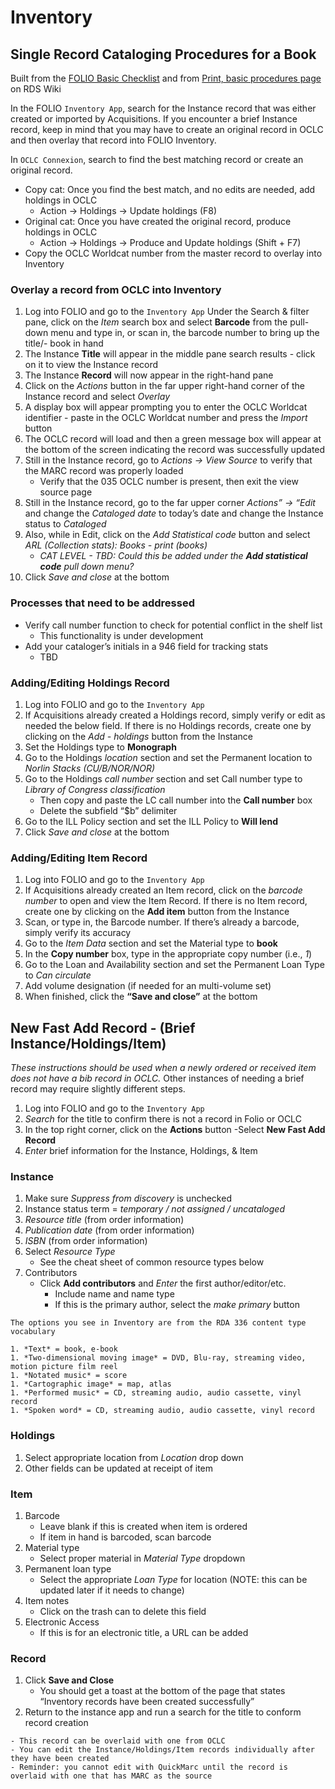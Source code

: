 # Inventory

## Single Record Cataloging Procedures for a Book

Built from the [FOLIO Basic Checklist](https://docs.google.com/document/d/12i68np_upe4ysUwFarlSLt6aJX6tRHRu/edit?usp=sharing&ouid=115500830408077791861&rtpof=true&sd=true) and from [Print, basic procedures page](https://libguides.colorado.edu/c.php?g=623583&p=4350969) on RDS Wiki

In the FOLIO `Inventory App`, search for the Instance record that was either created or imported by Acquisitions. If you encounter a brief Instance record, keep in mind that you may have to create an original record in OCLC and then overlay that record into FOLIO Inventory.

In `OCLC Connexion`, search to find the best matching record or create an original record.

- Copy cat: Once you find the best match, and no edits are needed, add holdings in OCLC
  - Action -> Holdings -> Update holdings (F8)
- Original cat: Once you have created the original record, produce holdings in OCLC
  - Action -> Holdings -> Produce and Update holdings (Shift + F7)
- Copy the OCLC Worldcat number from the master record to overlay into Inventory

### Overlay a record from OCLC into Inventory

1. Log into FOLIO and go to the `Inventory App`
Under the Search & filter pane, click on the *Item* search box and select **Barcode** from the pull-down menu and type in, or scan in, the barcode number to bring up the title/- book in hand
1. The Instance **Title** will appear in the middle pane search results - click on it to view the Instance record
1. The Instance **Record** will now appear in the right-hand pane
1. Click on the *Actions* button in the far upper right-hand corner of the Instance record and select *Overlay*
1. A display box will appear prompting you to enter the OCLC Worldcat identifier - paste in the OCLC Worldcat number and press the *Import* button
1. The OCLC record will load and then a green message box will appear at the bottom of the screen indicating the record was successfully updated
1. Still in the Instance record, go to *Actions -> View Source* to verify that the MARC record was properly loaded
    - Verify that the 035 OCLC number is present, then exit the view source page
1. Still in the Instance record, go to the far upper corner *Actions” -> “Edit* and change the *Cataloged date* to today’s date and change the Instance status to *Cataloged*
1. Also, while in Edit, click on the *Add Statistical code* button and select *ARL (Collection stats): Books - print (books)*
    - *CAT LEVEL - TBD: Could this be added under the **Add statistical code** pull down menu?*
1. Click *Save and close* at the bottom

### Processes that need to be addressed

- Verify call number function to check for potential conflict in the shelf list
  - This functionality is under development
- Add your cataloger’s initials in a 946 field for tracking stats
  - TBD

### Adding/Editing Holdings Record

1. Log into FOLIO and go to the `Inventory App`
1. If Acquisitions already created a Holdings record, simply verify or edit as needed the below field. If there is no Holdings records, create one by clicking on the *Add - holdings* button from the Instance
1. Set the Holdings type to **Monograph**
1. Go to the Holdings *location* section and set the Permanent location to *Norlin Stacks (CU/B/NOR/NOR)*
1. Go to the Holdings *call number* section and set Call number type to *Library of Congress classification*
    - Then copy and paste the LC call number into the **Call number** box
    - Delete the subfield “$b” delimiter
1. Go to the ILL Policy section and set the ILL Policy to **Will lend**
1. Click *Save and close* at the bottom

### Adding/Editing Item Record

1. Log into FOLIO and go to the `Inventory App`
1. If Acquisitions already created an Item record, click on the *barcode number* to open and view the Item Record. If there is no Item record, create one by clicking on the **Add item** button from the Instance
1. Scan, or type in, the Barcode number. If there’s already a barcode, simply verify its accuracy
1. Go to the *Item Data* section and set the Material type to **book**
1. In the **Copy number** box, type in the appropriate copy number (i.e., *1*)
1. Go to the Loan and Availability section and set the Permanent Loan Type to *Can circulate*
1. Add volume designation (if needed for an multi-volume set)
1. When finished, click the **“Save and close”** at the bottom

## New Fast Add Record - (Brief Instance/Holdings/Item)

*These instructions should be used when a newly ordered or received item does not have a bib record in OCLC.* Other instances of needing a brief record may require slightly different steps.

1. Log into FOLIO and go to the `Inventory App`
1. *Search* for the title to confirm there is not a record in Folio or OCLC
1. In the top right corner, click on the **Actions** button
   -Select **New Fast Add Record**
1. *Enter* brief information for the Instance, Holdings, & Item

### Instance

1. Make sure *Suppress from discovery* is unchecked
2. Instance status term = *temporary / not assigned / uncataloged*
3. *Resource title* (from order information)
4. *Publication date* (from order information)
5. *ISBN* (from order information)
6. Select *Resource Type*
    - See the cheat sheet of common resource types below
7. Contributors
   - Click **Add contributors** and *Enter* the first author/editor/etc.
        - Include name and name type
        - If this is the primary author, select the *make primary* button

```{admonition} Common Resource types for New Instances
The options you see in Inventory are from the RDA 336 content type vocabulary

1. *Text* = book, e-book
1. *Two-dimensional moving image* = DVD, Blu-ray, streaming video, motion picture film reel
1. *Notated music* = score
1. *Cartographic image* = map, atlas
1. *Performed music* = CD, streaming audio, audio cassette, vinyl record
1. *Spoken word* = CD, streaming audio, audio cassette, vinyl record
```

### Holdings

1. Select appropriate location from *Location* drop down
2. Other fields can be updated at receipt of item

### Item

1. Barcode
    - Leave blank if this is created when item is ordered
    - If item in hand is barcoded, scan barcode
2. Material type
    - Select proper material in *Material Type* dropdown
3. Permanent loan type
    - Select the appropriate *Loan Type* for location (NOTE: this can be updated later if it needs to change)
4. Item notes
    - Click on the trash can to delete this field
5. Electronic Access
    - If this is for an electronic title, a URL can be added

### Record

1. Click **Save and Close**
   - You should get a toast at the bottom of the page that states “Inventory records have been created successfully”
2. Return to the instance app and run a search for the title to conform record creation

```{note}
- This record can be overlaid with one from OCLC
- You can edit the Instance/Holdings/Item records individually after they have been created
- Reminder: you cannot edit with QuickMarc until the record is overlaid with one that has MARC as the source
```

